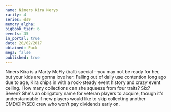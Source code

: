 ```yaml
---
name: Niners Kira Nerys
rarity: 4
series: ds9
memory_alpha:
bigbook_tier: 6
events: 35
in_portal: true
date: 20/02/2017
obtained: Pack
mega: false
published: true
---
```


Niners Kira is a Marty McFly (ball) special - you may not be ready for her, but your kids are gonna love her. Falling out of daily use contention long ago due to age, Kira chips in with a rock-steady event history and crazy event ceiling. How many collections can she squeeze from four traits? Six? Seven? She's an obligatory name for veteran players to acquire, though it's understandable if new players would like to skip collecting another CMD/DIP/SEC crew who won’t pay dividends early on.
